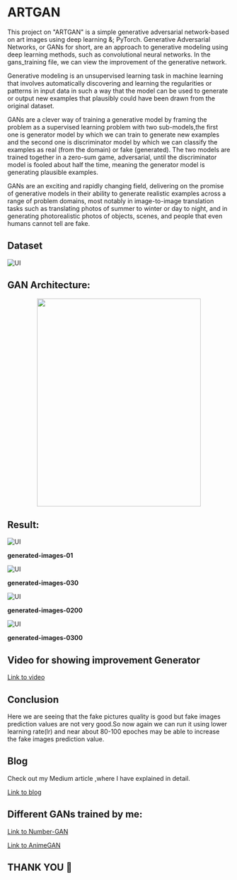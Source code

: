 # ARTGAN
This project on "ARTGAN" is a simple generative adversarial network-based on art images using deep learning &; PyTorch.
Generative Adversarial Networks, or GANs for short, are an approach to generative modeling using deep learning methods, such as convolutional neural networks.
In the gans_training file, we can view the improvement of the generative network.

Generative modeling is an unsupervised learning task in machine learning that involves automatically discovering and learning the regularities or patterns in input data in such a way that the model can be used to generate or output new examples that plausibly could have been drawn from the original dataset.

GANs are a clever way of training a generative model by framing the problem as a supervised learning problem with two sub-models,the first one is generator model by which we can train to generate new examples and the second one is discriminator model by which we can classify the examples as real (from the domain) or fake (generated). The two models are trained together in a zero-sum game, adversarial, until the discriminator model is fooled about half the time, meaning the generator model is generating plausible examples.

GANs are an exciting and rapidly changing field, delivering on the promise of generative models in their ability to generate realistic examples across a range of problem domains, most notably in image-to-image translation tasks such as translating photos of summer to winter or day to night, and in generating photorealistic photos of objects, scenes, and people that even humans cannot tell are fake.

Dataset
----
![UI](1.JPG)

GAN Architecture:
----
<p align="middle">
    <img src="https://machinelearningmastery.com/wp-content/uploads/2019/04/Example-of-the-Generative-Adversarial-Network-Model-Architecture.png" width="370" height="470">
  </p>
 
Result:
----
![UI](2.JPG)

**generated-images-01**

![UI](3.JPG)

**generated-images-030**

![UI](4.JPG)

**generated-images-0200**

![UI](5.JPG)

**generated-images-0300**


Video for showing improvement Generator
----

[Link to video](https://github.com/soham2707/ARTGAN/blob/master/art_gans_training.avi)


Conclusion
----
Here we are seeing that the fake pictures quality is good but fake images prediction values are not very good.So now again we can run it using lower learning rate(lr) and near about 80-100 epoches may be able to increase the fake images prediction value.

Blog
----

Check out my Medium article ,where I have explained in detail.

[Link to blog](https://nandisoham2017.medium.com/artgan-a-b77ecb1bc25a)

Different GANs trained by me:
-----
[Link to Number-GAN](https://github.com/soham2707/Number-GAN.git)

[Link to AnimeGAN](https://github.com/soham2707/AnimeGAN.git)

THANK YOU :sparkling_heart:
-----
